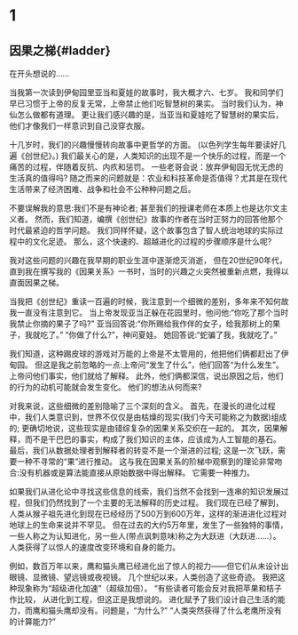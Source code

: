 # 1
## 因果之梯{#ladder}

在开头想说的……

当我第一次读到伊甸园里亚当和夏娃的故事时，我大概才六、七岁。
我和同学们早已习惯于上帝的反复无常，上帝禁止他们吃智慧树的果实。
当时我们认为，神仙怎么做都有道理。
更让我们感兴趣的是，当亚当和夏娃吃了智慧树的果实后，他们才像我们一样意识到自己没穿衣服。

十几岁时，我们的兴趣慢慢转向故事中更哲学的方面。
(以色列学生每年要读好几遍《创世纪》。)
我们最关心的是，人类知识的出现不是一个快乐的过程，而是一个痛苦的过程，伴随着反抗、内疚和惩罚。
一些老哥会说：放弃伊甸园无忧无虑的生活真的值得吗?
随之而来的问题就是：农业和科技革命是否值得？尤其是在现代生活带来了经济困难、战争和社会不公种种问题之后。

不要误解我的意思:我们不是有神论者;
甚至我们的授课老师在本质上也是达尔文主义者。
然而，我们知道，编撰《创世纪》故事的作者在当时正努力的回答他那个时代最紧迫的哲学问题。
我们同样怀疑，这个故事包含了智人统治地球的实际过程中的文化足迹。
那么，这个快速的、超越进化的过程的步骤顺序是什么呢?

我对这些问题的兴趣在我早期的职业生涯中逐渐熄灭消逝，
但在20世纪90年代，直到我在撰写我的《因果关系》一书时，当时的兴趣之火突然被重新点燃，我得以直面因果之梯。

当我把《创世纪》重读一百遍的时候，我注意到一个细微的差别，多年来不知何故我一直没有注意到它。
当上帝发现亚当正躲在花园里时，他问他:“你吃了那个当时我禁止你摘的果子了吗?”
亚当回答说:“你所赐给我作伴的女子，给我那树上的果子，我就吃了。”
“你做了什么?”，神问夏娃。
她回答说:“蛇骗了我，我就吃了。”

我们知道，这种踢皮球的游戏对万能的上帝是不太管用的，他把他们俩都赶出了伊甸园。
但这是我之前忽略的一点:上帝问“发生了什么”，他们回答“为什么发生”。
上帝问他们事实，他们就给了解释。
此外，他们俩都深信，说出原因之后，他们的行为的动机可能就会发生变化。
他们的想法从何而来?

对我来说，这些细微的差别隐喻了三个深刻的含义。
首先，在漫长的进化过程中，我们人类意识到，世界不仅仅是由枯燥的现实(我们今天可能称之为数据)组成的;
更确切地说，这些现实是由错综复杂的因果关系交织在一起的。
其次，因果解释，而不是干巴巴的事实，构成了我们知识的主体，应该成为人工智能的基石。
最后，我们从数据处理者到解释者的转变不是一个渐进的过程;
这是一次飞跃，需要一种不寻常的“果”进行推动。
这与我在因果关系的阶梯中观察到的理论非常吻合:没有机器或是算法能直接从原始数据中得出解释。
它需要一种推力。

如果我们从进化论中寻找这些信息的线索，我们当然不会找到一连串的知识发展过程，但我们仍然找到了一个主要的无法解释的历史过程。
我们现在已经了解到，人类从猴子祖先进化到现在已经经历了500万到600万年，这样的渐进进化过程对地球上的生命来说并不罕见。
但在过去的大约5万年里，发生了一些独特的事情，一些人称之为认知进化，另一些人(带点讽刺意味)称之为大跃进（大跃进……）。
人类获得了以惊人的速度改变环境和自身的能力。

例如，数百万年以来，鹰和猫头鹰已经进化出了惊人的视力——但它们从未设计出眼镜、显微镜、望远镜或夜视镜。
几个世纪以来，人类创造了这些奇迹。
我把这种现象称为“超级进化加速”（超级加倍）。
“有些读者可能会反对我把苹果和桔子作比较，
从进化到工程，但这正是我想说的。
进化赋予了我们设计自己生活的能力，而鹰和猫头鹰却没有。问题是，“为什么?”
“人类突然获得了什么老鹰所没有的计算能力?”